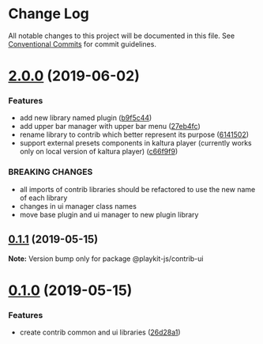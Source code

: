 # Change Log

All notable changes to this project will be documented in this file.
See [Conventional Commits](https://conventionalcommits.org) for commit guidelines.

# [2.0.0](https://github.com/kaltura/playkit-js-contrib/compare/v0.1.1...v2.0.0) (2019-06-02)


### Features

* add new library named plugin ([b9f5c44](https://github.com/kaltura/playkit-js-contrib/commit/b9f5c44))
* add upper bar manager with upper bar menu ([27eb4fc](https://github.com/kaltura/playkit-js-contrib/commit/27eb4fc))
* rename library to contrib which better represent its purpose ([6141502](https://github.com/kaltura/playkit-js-contrib/commit/6141502))
* support external presets components in kaltura player (currently works only on local version of kaltura player) ([c66f9f9](https://github.com/kaltura/playkit-js-contrib/commit/c66f9f9))


### BREAKING CHANGES

* all imports of contrib libraries should be refactored to use the new name of each library
* changes in ui manager class names
* move base plugin and ui manager to new plugin library





## [0.1.1](https://github.com/kaltura/playkit-js-contrib/compare/v0.1.0...v0.1.1) (2019-05-15)

**Note:** Version bump only for package @playkit-js/contrib-ui





# [0.1.0](https://github.com/kaltura/playkit-js-contrib/compare/v1.1.1-next.0...v0.1.0) (2019-05-15)


### Features

* create contrib common and ui libraries ([26d28a1](https://github.com/kaltura/playkit-js-contrib/commit/26d28a1))
